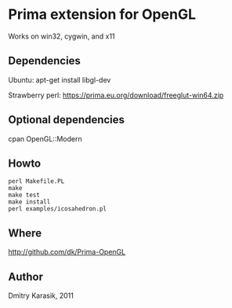 Prima extension for OpenGL
==========================

Works on win32, cygwin, and x11

Dependencies
------------

Ubuntu: apt-get install libgl-dev

Strawberry perl: https://prima.eu.org/download/freeglut-win64.zip

Optional dependencies
---------------------

cpan OpenGL::Modern

Howto
-----

    perl Makefile.PL
    make
    make test
    make install
    perl examples/icosahedron.pl

Where
-----

http://github.com/dk/Prima-OpenGL

Author
------

Dmitry Karasik, 2011
